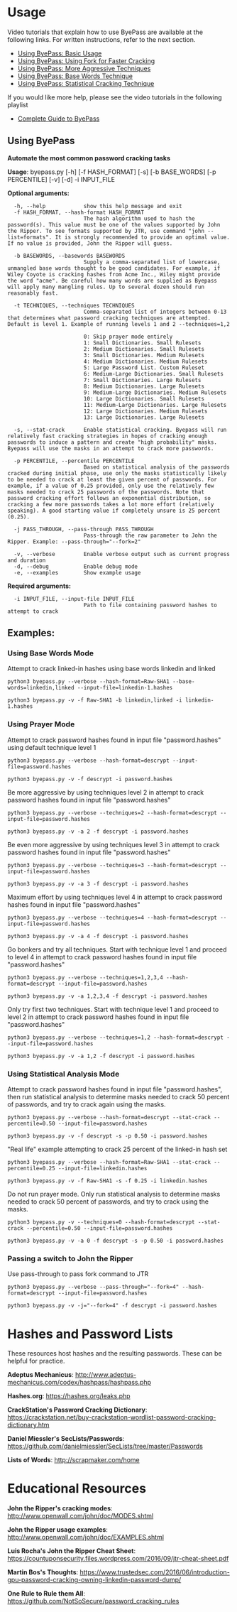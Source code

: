 # Usage

Video tutorials that explain how to use ByePass are 
available at the following links. For written instructions, refer to the next section.

* [Using ByePass: Basic Usage](https://www.youtube.com/watch?v=cFQjbpQUtJU)
* [Using ByePass: Using Fork for Faster Cracking](https://www.youtube.com/watch?v=xNSbFu7hLDc)
* [Using ByePass: More Aggressive Techniques](https://www.youtube.com/watch?v=JhfWXQdomI4)
* [Using ByePass: Base Words Technique](https://www.youtube.com/watch?v=5vlW5_iiOPE)
* [Using ByePass: Statistical Cracking Technique](https://www.youtube.com/watch?v=7McTDayHJs4)

If you would like more help, please see the video 
tutorials in the following playlist

* [Complete Guide to ByePass](https://www.youtube.com/playlist?list=PLZOToVAK85Mqfcbufx1_lQHZ4pltV8nAm)

## Using ByePass

**Automate the most common password cracking tasks**

**Usage**: byepass.py [-h] [-f HASH_FORMAT] [-s] [-b BASE_WORDS] [-p PERCENTILE]
                  [-v] [-d] -i INPUT_FILE

**Optional arguments:**

      -h, --help            show this help message and exit
      -f HASH_FORMAT, --hash-format HASH_FORMAT
                            The hash algorithm used to hash the password(s). This value must be one of the values supported by John the Ripper. To see formats supported by JTR, use command "john --list=formats". It is strongly recommended to provide an optimal value. If no value is provided, John the Ripper will guess.
                            
      -b BASEWORDS, --basewords BASEWORDS
                            Supply a comma-separated list of lowercase, unmangled base words thought to be good candidates. For example, if Wiley Coyote is cracking hashes from Acme Inc., Wiley might provide the word "acme". Be careful how many words are supplied as Byepass will apply many mangling rules. Up to several dozen should run reasonably fast.
                            
      -t TECHNIQUES, --techniques TECHNIQUES
                            Comma-separated list of integers between 0-13 that determines what password cracking techniques are attempted. Default is level 1. Example of running levels 1 and 2 --techniques=1,2
                            
                            0: Skip prayer mode entirely
                            1: Small Dictionaries. Small Rulesets
                            2: Medium Dictionaries. Small Rulesets
                            3: Small Dictionaries. Medium Rulesets
                            4: Medium Dictionaries. Medium Rulesets
                            5: Large Password List. Custom Ruleset
                            6: Medium-Large Dictionaries. Small Rulesets
                            7: Small Dictionaries. Large Rulesets
                            8: Medium Dictionaries. Large Rulesets
                            9: Medium-Large Dictionaries. Medium Rulesets
                            10: Large Dictionaries. Small Rulesets
                            11: Medium-Large Dictionaries. Large Rulesets
                            12: Large Dictionaries. Medium Rulesets
                            13: Large Dictionaries. Large Rulesets
                            
      -s, --stat-crack      Enable statistical cracking. Byepass will run relatively fast cracking strategies in hopes of cracking enough passwords to induce a pattern and create "high probability" masks. Byepass will use the masks in an attempt to crack more passwords.
                            
      -p PERCENTILE, --percentile PERCENTILE
                            Based on statistical analysis of the passwords cracked during initial phase, use only the masks statistically likely to be needed to crack at least the given percent of passwords. For example, if a value of 0.25 provided, only use the relatively few masks needed to crack 25 passwords of the passwords. Note that password cracking effort follows an exponential distribution, so cracking a few more passwords takes a lot more effort (relatively speaking). A good starting value if completely unsure is 25 percent (0.25).
                            
      -j PASS_THROUGH, --pass-through PASS_THROUGH
                            Pass-through the raw parameter to John the Ripper. Example: --pass-through="--fork=2"
                            
      -v, --verbose         Enable verbose output such as current progress and duration
      -d, --debug           Enable debug mode
      -e, --examples        Show example usage
  
**Required arguments:**

      -i INPUT_FILE, --input-file INPUT_FILE
                            Path to file containing password hashes to attempt to crack

## Examples:

### Using Base Words Mode

Attempt to crack linked-in hashes using base words linkedin and linked

	python3 byepass.py --verbose --hash-format=Raw-SHA1 --base-words=linkedin,linked --input-file=linkedin-1.hashes

	python3 byepass.py -v -f Raw-SHA1 -b linkedin,linked -i linkedin-1.hashes

### Using Prayer Mode

Attempt to crack password hashes found in input file "password.hashes" using default technique level 1

	python3 byepass.py --verbose --hash-format=descrypt --input-file=password.hashes

	python3 byepass.py -v -f descrypt -i password.hashes

Be more aggressive by using techniques level 2 in attempt to crack password hashes found in input file "password.hashes"

	python3 byepass.py --verbose --techniques=2 --hash-format=descrypt --input-file=password.hashes

	python3 byepass.py -v -a 2 -f descrypt -i password.hashes

Be even more aggressive by using techniques level 3 in attempt to crack password hashes found in input file "password.hashes"

	python3 byepass.py --verbose --techniques=3 --hash-format=descrypt --input-file=password.hashes

	python3 byepass.py -v -a 3 -f descrypt -i password.hashes

Maximum effort by using techniques level 4 in attempt to crack password hashes found in input file "password.hashes"

	python3 byepass.py --verbose --techniques=4 --hash-format=descrypt --input-file=password.hashes

	python3 byepass.py -v -a 4 -f descrypt -i password.hashes

Go bonkers and try all techniques. Start with technique level 1 and proceed to level 4 in attempt to crack password hashes found in input file "password.hashes"

	python3 byepass.py --verbose --techniques=1,2,3,4 --hash-format=descrypt --input-file=password.hashes

	python3 byepass.py -v -a 1,2,3,4 -f descrypt -i password.hashes

Only try first two techniques. Start with technique level 1 and proceed to level 2 in attempt to crack password hashes found in input file "password.hashes"

	python3 byepass.py --verbose --techniques=1,2 --hash-format=descrypt --input-file=password.hashes

	python3 byepass.py -v -a 1,2 -f descrypt -i password.hashes

### Using Statistical Analysis Mode

Attempt to crack password hashes found in input file "password.hashes", then run statistical analysis to determine masks needed to crack 50 percent of passwords, and try to crack again using the masks.

	python3 byepass.py --verbose --hash-format=descrypt --stat-crack --percentile=0.50 --input-file=password.hashes

	python3 byepass.py -v -f descrypt -s -p 0.50 -i password.hashes

"Real life" example attempting to crack 25 percent of the linked-in hash set

	python3 byepass.py --verbose --hash-format=Raw-SHA1 --stat-crack --percentile=0.25 --input-file=linkedin.hashes

	python3 byepass.py -v -f Raw-SHA1 -s -f 0.25 -i linkedin.hashes

Do not run prayer mode. Only run statistical analysis to determine masks needed to crack 50 percent of passwords, and try to crack using the masks.

	python3 byepass.py -v --techniques=0 --hash-format=descrypt --stat-crack --percentile=0.50 --input-file=password.hashes

	python3 byepass.py -v -a 0 -f descrypt -s -p 0.50 -i password.hashes

### Passing a switch to John the Ripper

Use pass-through to pass fork command to JTR

	python3 byepass.py --verbose --pass-through="--fork=4" --hash-format=descrypt --input-file=password.hashes

	python3 byepass.py -v -j="--fork=4" -f descrypt -i password.hashes

# Hashes and Password Lists

These resources host hashes and the resulting passwords. These can be helpful for practice.

**Adeptus Mechanicus**: http://www.adeptus-mechanicus.com/codex/hashpass/hashpass.php

**Hashes.org**: https://hashes.org/leaks.php

**CrackStation's Password Cracking Dictionary**: https://crackstation.net/buy-crackstation-wordlist-password-cracking-dictionary.htm

**Daniel Miessler's SecLists/Passwords**: https://github.com/danielmiessler/SecLists/tree/master/Passwords

**Lists of Words**: http://scrapmaker.com/home

# Educational Resources

**John the Ripper's cracking modes**: http://www.openwall.com/john/doc/MODES.shtml

**John the Ripper usage examples**: http://www.openwall.com/john/doc/EXAMPLES.shtml

**Luis Rocha's John the Ripper Cheat Sheet**: https://countuponsecurity.files.wordpress.com/2016/09/jtr-cheat-sheet.pdf

**Martin Bos's Thoughts**: https://www.trustedsec.com/2016/06/introduction-gpu-password-cracking-owning-linkedin-password-dump/

**One Rule to Rule them All**: https://github.com/NotSoSecure/password_cracking_rules